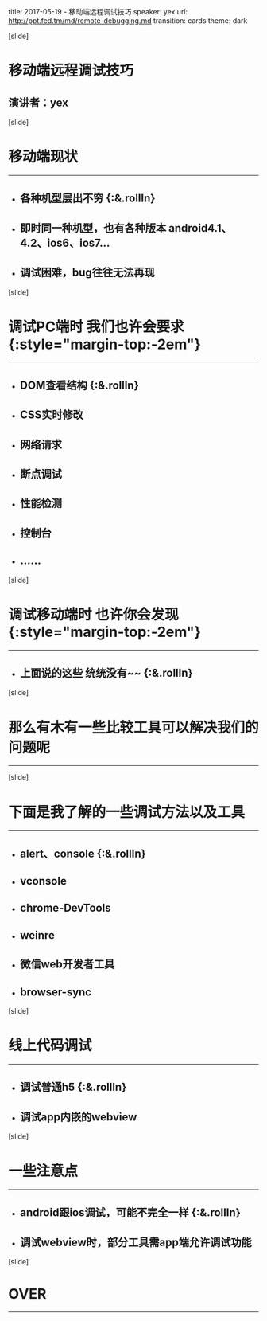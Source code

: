 title: 2017-05-19 - 移动端远程调试技巧
speaker: yex
url: http://ppt.fed.tm/md/remote-debugging.md
transition: cards
theme: dark



[slide]

# 移动端远程调试技巧
## 演讲者：yex


[slide]

# 移动端现状
---

+ ## 各种机型层出不穷 {:&.rollIn}
+ ## 即时同一种机型，也有各种版本 android4.1、4.2、ios6、ios7...
+ ## 调试困难，bug往往无法再现



[slide]

# 调试PC端时 我们也许会要求 {:style="margin-top:-2em"}
----

+ ## DOM查看结构 {:&.rollIn}
+ ## CSS实时修改
+ ## 网络请求
+ ## 断点调试
+ ## 性能检测
+ ## 控制台
+ ## ......


[slide]

# 调试移动端时 也许你会发现 {:style="margin-top:-2em"}
----

+ ## 上面说的这些 统统没有~~ {:&.rollIn}


[slide]

# 那么有木有一些比较工具可以解决我们的问题呢
----


[slide]

# 下面是我了解的一些调试方法以及工具
----

+ ## alert、console {:&.rollIn}
+ ## vconsole
+ ## chrome-DevTools
+ ## weinre
+ ## 微信web开发者工具
+ ## browser-sync


[slide]

# 线上代码调试
----

+ ## 调试普通h5 {:&.rollIn}
+ ## 调试app内嵌的webview


[slide]

# 一些注意点
----

+ ## android跟ios调试，可能不完全一样 {:&.rollIn}
+ ## 调试webview时，部分工具需app端允许调试功能


[slide]

# OVER
----